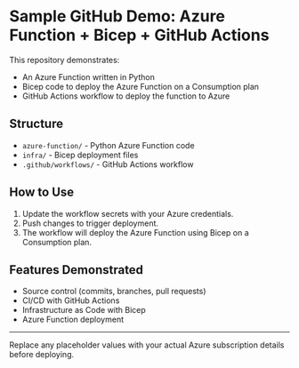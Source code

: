 # Sample GitHub Demo: Azure Function + Bicep + GitHub Actions

This repository demonstrates:
- An Azure Function written in Python
- Bicep code to deploy the Azure Function on a Consumption plan
- GitHub Actions workflow to deploy the function to Azure

## Structure
- `azure-function/` - Python Azure Function code
- `infra/` - Bicep deployment files
- `.github/workflows/` - GitHub Actions workflow

## How to Use
1. Update the workflow secrets with your Azure credentials.
2. Push changes to trigger deployment.
3. The workflow will deploy the Azure Function using Bicep on a Consumption plan.

## Features Demonstrated
- Source control (commits, branches, pull requests)
- CI/CD with GitHub Actions
- Infrastructure as Code with Bicep
- Azure Function deployment

---
Replace any placeholder values with your actual Azure subscription details before deploying.
